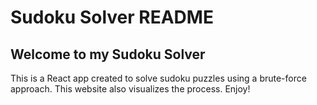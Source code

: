 # Sudoku Solver README

## Welcome to my Sudoku Solver

This is a React app created to solve sudoku puzzles using a brute-force approach. This website also visualizes the process. Enjoy!